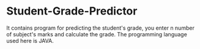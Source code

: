 # Student-Grade-Predictor
It contains program for predicting the student's grade, you enter n number of subject's marks and calculate the grade. The programming language used here is JAVA.
